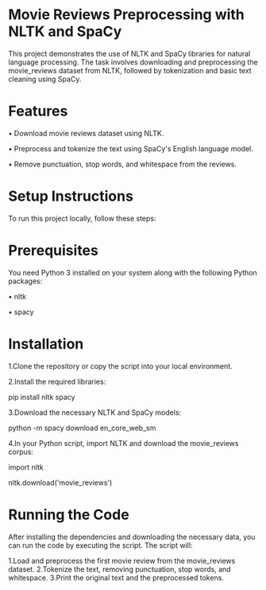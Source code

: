 # Movie Reviews Preprocessing with NLTK and SpaCy
This project demonstrates the use of NLTK and SpaCy libraries for natural language processing. The task involves downloading and preprocessing the movie_reviews dataset from NLTK, followed by tokenization and basic text cleaning using SpaCy.

# Features

• Download movie reviews dataset using NLTK.

• Preprocess and tokenize the text using SpaCy's English language model.

• Remove punctuation, stop words, and whitespace from the reviews.

# Setup Instructions
To run this project locally, follow these steps:

# Prerequisites
You need Python 3 installed on your system along with the following Python packages:

• nltk

• spacy

# Installation

1.Clone the repository or copy the script into your local environment.

2.Install the required libraries:

  pip install nltk spacy
  
3.Download the necessary NLTK and SpaCy models:

  python -m spacy download en_core_web_sm
  
4.In your Python script, import NLTK and download the movie_reviews corpus:

  import nltk
  
  nltk.download('movie_reviews')

# Running the Code

After installing the dependencies and downloading the necessary data, you can run the code by executing the script. The script will:

1.Load and preprocess the first movie review from the movie_reviews dataset.
2.Tokenize the text, removing punctuation, stop words, and whitespace.
3.Print the original text and the preprocessed tokens.


